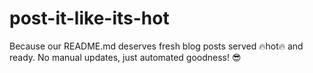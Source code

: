 # post-it-like-its-hot
Because our README.md deserves fresh blog posts served 🔥hot🔥 and ready. No manual updates, just automated goodness! 😎
